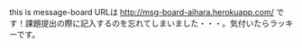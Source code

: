 this is message-board
URLは
http://msg-board-aihara.herokuapp.com/
です！課題提出の際に記入するのを忘れてしまいました・・・。気付いたらラッキーです。
